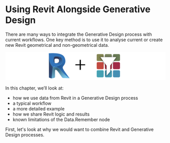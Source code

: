 # Using Revit Alongside Generative Design

There are many ways to integrate the Generative Design process with current workflows. One key method is to use it to analyse current or create new Revit geometrical and non-geometrical data.

![](../../.gitbook/assets/revitandrefinery.png)

In this chapter, we’ll look at:

* how we use data from Revit in a Generative Design process
* a typical workflow
* a more detailed example
* how we share Revit logic and results
* known limitations of the Data.Remember node

First, let's look at why we would want to combine Revit and Generative Design processes.


